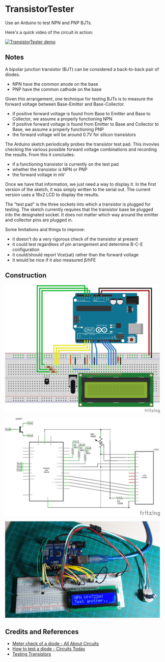 # TransistorTester

Use an Arduino to test NPN and PNP BJTs.

Here's a quick video of the circuit in action:

[![TransistorTester demo](http://img.youtube.com/vi/LyhCdzWy1SI/0.jpg)](http://www.youtube.com/watch?v=LyhCdzWy1SI)

## Notes

A bipolar junction transistor (BJT) can be considered a back-to-back pair of diodes.
* NPN have the common anode on the base
* PNP have the common cathode on the base

Given this arrangement, one technique for testing BJTs is to measure the forward voltage between Base-Emitter and Base-Collector.
* if positive forward voltage is found from Base to Emitter and Base to Collector, we assume a properly functioning NPN
* if positive forward voltage is found from Emitter to Base and Collector to Base, we assume a properly functioning PNP
* the forward voltage will be around 0.7V for silicon transistors

The Arduino sketch periodically probes the transistor test pad. This invovles checking the various possible
forward voltage combinations and recording the results. From this it concludes:
* if a functioning transistor is currently on the test pad
* whether the transistor is NPN or PNP
* the forward voltage in mV

Once we have that information, we just need a way to display it.
In the first version of the sketch, it was simply written to the serial out.
The current version uses a 16x2 LCD to display the results.

The "test pad" is the three sockets into which a transistor is plugged for testing.
The sketch currently requires that the transistor base be plugged into the designated socket.
It does not matter which way around the emitter and collector pins are plugged in.

Some limitations and things to improve:
* it doesn't do a very rigorous check of the transistor at present
* it could test regardless of pin arrangement and determine B-C-E configuration
* it could/should report Vce(sat) rather than the forward voltage
* it would be nice if it also measured β/hFE

## Construction

![The Breadboard](./assets/TransistorTester_bb.jpg?raw=true)

![The Schematic](./assets/TransistorTester_schematic.jpg?raw=true)

![The Build](./assets/TransistorTester_build.jpg?raw=true)

## Credits and References
* [Meter check of a diode - All About Circuits](http://www.allaboutcircuits.com/vol_3/chpt_3/2.html)
* [How to test a diode - Circuits Today](http://www.circuitstoday.com/how-to-test-a-diode)
* [Testing Transistors](http://www.learnabout-electronics.org/transistor_faults_04.php)
